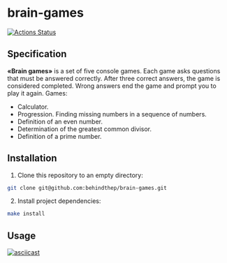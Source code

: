 # brain-games

[![Actions Status](https://github.com/hexlet-boilerplates/php-package/workflows/PHP%20CI/badge.svg)](https://github.com/behindthep/brain-games/actions)

## Specification

**«Brain games»** is a set of five console games. Each game asks questions that must be answered correctly. After three correct answers, the game is considered completed. Wrong answers end the game and prompt you to play it again. Games:
- Calculator.
- Progression. Finding missing numbers in a sequence of numbers.
- Definition of an even number.
- Determination of the greatest common divisor.
- Definition of a prime number.

## Installation

1. Clone this repository to an empty directory:

```bash
git clone git@github.com:behindthep/brain-games.git
```

2. Install project dependencies:

```bash
make install
```

## Usage

[![asciicast](https://asciinema.org/a/dPpaict6EciPd4DomEFMJQF4K.svg)](https://asciinema.org/a/dPpaict6EciPd4DomEFMJQF4K)
